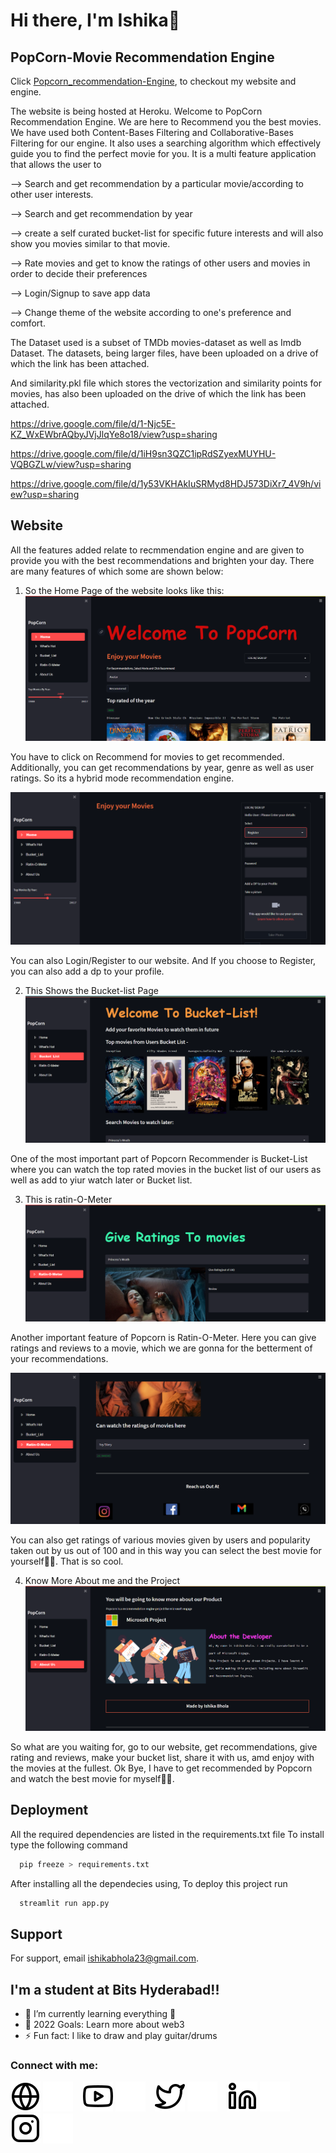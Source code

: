 # Hi there, I'm Ishika👋
## PopCorn-Movie Recommendation Engine
Click [Popcorn_recommendation-Engine](https://popcorn-movie-recommender.herokuapp.com/), to checkout my website and engine.

The website is being hosted at Heroku. Welcome to PopCorn Recommendation Engine. 
We are here to Recommend you the best movies. We have used both Content-Bases Filtering and Collaborative-Bases Filtering for our engine.
It also uses a searching algorithm which effectively guide you to find the perfect movie for you. It is a multi feature application that allows the user to 

--> Search and get recommendation by a particular movie/according to other user interests. 

--> Search and get recommendation by year 

--> create a self curated bucket-list for specific future interests and will also show you movies similar to that movie. 

--> Rate movies and get to know the ratings of other users and movies in order to decide their preferences 

--> Login/Signup to save app data 

--> Change theme of the website according to one's preference and comfort. 

The Dataset used is a subset of TMDb movies-dataset as well as Imdb Dataset. The datasets, being larger files, have been uploaded on a drive of which the link has been attached. 

And similarity.pkl file which stores the vectorization and similarity points for movies, has also been uploaded on the drive of which the link has been attached.

https://drive.google.com/file/d/1-Njc5E-KZ_WxEWbrAQbyJVjJlqYe8o18/view?usp=sharing

https://drive.google.com/file/d/1iH9sn3QZC1ipRdSZyexMUYHU-VQBGZLw/view?usp=sharing

https://drive.google.com/file/d/1y53VKHAkIuSRMyd8HDJ573DiXr7_4V9h/view?usp=sharing

## Website
All the features added relate to recmmendation engine and are given to provide you with the best recommendations and brighten your day.
There are many features of which some are shown below:

1. So the Home Page of the website looks like this:
[![website](./img/ss1.png)]()

You have to click on Recommend for movies to get recommended. Additionally, you can get recommendations by year, genre as well as user ratings.
So its a hybrid mode recommendation engine.

[![website](./img/ss5.png)]()

You can also Login/Register to our website. And If you choose to Register, you can also add a dp to your profile.

2. This Shows the Bucket-list Page
[![website](./img/ss2.png)]()

One of the most important part of Popcorn Recommender is Bucket-List where you can watch the top rated movies in the bucket list of our users as well as add to yiur watch later or Bucket list.

3. This is ratin-O-Meter
[![website](./img/ss3.png)]()

Another important feature of Popcorn is Ratin-O-Meter. Here you can give ratings and reviews to a movie, which we are gonna for the betterment of your recommendations.

[![website](./img/ss4.png)]()

You can also get ratings of various movies given by users and popularity taken out by us out of 100 and in this way you can select the best movie for yourself🌝🌝. That is so cool.

4. Know More About me and the Project
[![website](./img/ss6.png)]()

So what are you waiting for, go to our website, get recommendations, give rating and reviews, make your bucket list, share it with us, amd enjoy with the movies at the fullest. Ok Bye, I have to get recommended by Popcorn and watch the best movie for myself🌚🌚.

## Deployment

All the required dependencies are listed in the requirements.txt file To install type the following command
```bash
  pip freeze > requirements.txt
```
After installing all the dependecies using, To deploy this project run

```bash
  streamlit run app.py
```


## Support

For support, email ishikabhola23@gmail.com.

## I'm a student at Bits Hyderabad!!
- 🌱 I’m currently learning everything 🤣
- 🥅 2022 Goals: Learn more about web3
- ⚡ Fun fact: I like to draw and play guitar/drums

### Connect with me:

[![website](./img/globe-light.svg)]()
[![website](./img/globe-dark.svg)]()
&nbsp;&nbsp;
[![website](./img/youtube-light.svg)]()
[![website](./img/youtube-dark.svg)]()
&nbsp;&nbsp;
[![website](./img/twitter-light.svg)]()
[![website](./img/twitter-dark.svg)]()
&nbsp;&nbsp;
[![website](./img/linkedin-light.svg)]()
[![website](./img/linkedin-dark.svg)]()
&nbsp;&nbsp;
[![website](./img/instagram-light.svg)]()
[![website](./img/instagram-dark.svg)]()
